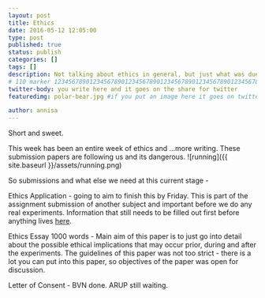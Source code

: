 ```yaml
---
layout: post
title: Ethics
date: 2016-05-12 12:05:00
type: post
published: true
status: publish
categories: []
tags: []
description: Not talking about ethics in general, but just what was due
# 110 marker 1234567890123456789012345678901234567890123456789012345678901234567890123456789012345678901234567890123456789
twitter-body: you write here and it goes on the share for twitter
featuredimg: polar-bear.jpg #if you put an image here it goes on twitter too

author: annisa
---
```


Short and sweet. 

This week has been an entire week of ethics and ...more writing. These submission papers are following us and its dangerous.
![running]({{ site.baseurl }}/assets/running.png) 

So submissions and what else we need at this current stage - 

Ethics Application - going to aim to finish this by Friday. This is part of the assignment submission of another subject and important before we do any real experiments. Information that still needs to be filled out first before anything lives [here](https://docs.google.com/document/d/15ewkZbdXCjH9-7LlczgBbYSUTrsUKThGaDvTjfHaESs/edit).

Ethics Essay 1000 words - Main aim of this paper is to just go into detail about the possible ethical implications that may occur prior, during and after the experiments. The guidelines of this paper was not too strict - there is a lot you can put into this paper, so objectives of the paper was open for discussion. 

Letter of Consent - BVN done. ARUP still waiting.

